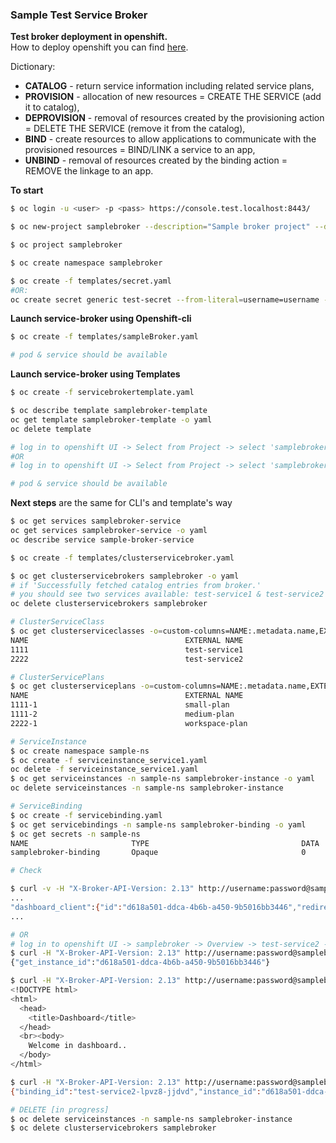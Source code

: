 ### Sample Test Service Broker

**Test broker deployment in openshift.**  
How to deploy openshift you can find [here](https://github.com/gshipley/installcentos).  

Dictionary:
- **CATALOG** - return service information including related service plans,
- **PROVISION** - allocation of new resources = CREATE THE SERVICE (add it to catalog),
- **DEPROVISION** - removal of resources created by the provisioning action = DELETE THE SERVICE (remove it from the catalog),
- **BIND** - create resources to allow applications to communicate with the provisioned resources = BIND/LINK a service to an app,
- **UNBIND** - removal of resources created by the binding action = REMOVE the linkage to an app.

**To start**  
```sh
$ oc login -u <user> -p <pass> https://console.test.localhost:8443/

$ oc new-project samplebroker --description="Sample broker project" --display-name="samplebroker"

$ oc project samplebroker

$ oc create namespace samplebroker

$ oc create -f templates/secret.yaml
#OR:
oc create secret generic test-secret --from-literal=username=username --from-literal=password=password --namespace samplebroker
```

**Launch service-broker using Openshift-cli**
```sh
$ oc create -f templates/sampleBroker.yaml

# pod & service should be available
```

**Launch service-broker using Templates**
```sh
$ oc create -f servicebrokertemplate.yaml 

$ oc describe template samplebroker-template
oc get template samplebroker-template -o yaml
oc delete template 

# log in to openshift UI -> Select from Project -> select 'samplebroker' project -> Add to project -> Select from Project -> select 'samplebroker-template'
#OR
# log in to openshift UI -> Select from Project -> select 'samplebroker' project -> Catalog -> Other -> select 'samplebroker-template'

# pod & service should be available
```

**Next steps** are the same for CLI's and template's way
```sh
$ oc get services samplebroker-service
oc get services samplebroker-service -o yaml
oc describe service sample-broker-service

$ oc create -f templates/clusterservicebroker.yaml

$ oc get clusterservicebrokers samplebroker -o yaml
# if 'Successfully fetched catalog entries from broker.' 
# you should see two services available: test-service1 & test-service2
oc delete clusterservicebrokers samplebroker

# ClusterServiceClass
$ oc get clusterserviceclasses -o=custom-columns=NAME:.metadata.name,EXTERNAL\ NAME:.spec.externalName
NAME                                   EXTERNAL NAME
1111                                   test-service1
2222                                   test-service2

# ClusterServicePlans
$ oc get clusterserviceplans -o=custom-columns=NAME:.metadata.name,EXTERNAL\ NAME:.spec.externalName
NAME                                   EXTERNAL NAME
1111-1                                 small-plan
1111-2                                 medium-plan
2222-1                                 workspace-plan

# ServiceInstance
$ oc create namespace sample-ns
$ oc create -f serviceinstance_service1.yaml
oc delete -f serviceinstance_service1.yaml
$ oc get serviceinstances -n sample-ns samplebroker-instance -o yaml
oc delete serviceinstances -n sample-ns samplebroker-instance

# ServiceBinding
$ oc create -f servicebinding.yaml
$ oc get servicebindings -n sample-ns samplebroker-binding -o yaml
$ oc get secrets -n sample-ns
NAME                       TYPE                                  DATA      AGE
samplebroker-binding       Opaque                                0         2m

# Check

$ curl -v -H "X-Broker-API-Version: 2.13" http://username:password@samplebroker-service.samplebroker.svc.cluster.local:5050/v2/catalog
...
"dashboard_client":{"id":"d618a501-ddca-4b6b-a450-9b5016bb3446","redirect_uri":"https://github.com/michalswi/","secret":"secret1"}
...

# OR
# log in to openshift UI -> samplebroker -> Overview -> test-service2 -> link to Dashboards
$ curl -H "X-Broker-API-Version: 2.13" http://username:password@samplebroker-service.samplebroker.svc.cluster.local:5050/sample-service/d618a501-ddca-4b6b-a450-9b5016bb3446
{"get_instance_id":"d618a501-ddca-4b6b-a450-9b5016bb3446"}

$ curl -H "X-Broker-API-Version: 2.13" http://username:password@samplebroker-service.samplebroker.svc.cluster.local:5050/sample-service/dashboard/d618a501-ddca-4b6b-a450-9b5016bb3446
<!DOCTYPE html>
<html>
  <head>
    <title>Dashboard</title>
  </head>
  <br><body>
    Welcome in dashboard..
  </body>
</html>

$ curl -H "X-Broker-API-Version: 2.13" http://username:password@samplebroker-service.samplebroker.svc.cluster.local:5050/sample-service/d618a501-ddca-4b6b-a450-9b5016bb3446/test-service2-lpvz8-jjdvd
{"binding_id":"test-service2-lpvz8-jjdvd","instance_id":"d618a501-ddca-4b6b-a450-9b5016bb3446"}

# DELETE [in progress]
$ oc delete serviceinstances -n sample-ns samplebroker-instance
$ oc delete clusterservicebrokers samplebroker
```